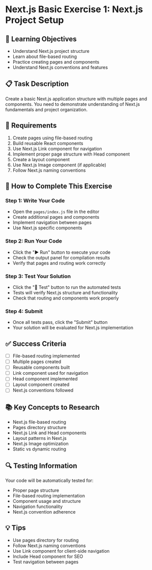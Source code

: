 # Next.js Basic Exercise 1: Next.js Project Setup

## 🎯 Learning Objectives
- Understand Next.js project structure
- Learn about file-based routing
- Practice creating pages and components
- Understand Next.js conventions and features

## 📋 Task Description
Create a basic Next.js application structure with multiple pages and components. You need to demonstrate understanding of Next.js fundamentals and project organization.

## 🔧 Requirements
1. Create pages using file-based routing
2. Build reusable React components
3. Use Next.js Link component for navigation
4. Implement proper page structure with Head component
5. Create a layout component
6. Use Next.js Image component (if applicable)
7. Follow Next.js naming conventions

## 🚀 How to Complete This Exercise

### Step 1: Write Your Code
- Open the `pages/index.js` file in the editor
- Create additional pages and components
- Implement navigation between pages
- Use Next.js specific components

### Step 2: Run Your Code
- Click the "▶️ Run" button to execute your code
- Check the output panel for compilation results
- Verify that pages and routing work correctly

### Step 3: Test Your Solution
- Click the "🧪 Test" button to run the automated tests
- Tests will verify Next.js structure and functionality
- Check that routing and components work properly

### Step 4: Submit
- Once all tests pass, click the "Submit" button
- Your solution will be evaluated for Next.js implementation

## ✅ Success Criteria
- [ ] File-based routing implemented
- [ ] Multiple pages created
- [ ] Reusable components built
- [ ] Link component used for navigation
- [ ] Head component implemented
- [ ] Layout component created
- [ ] Next.js conventions followed

## 📚 Key Concepts to Research
- Next.js file-based routing
- Pages directory structure
- Next.js Link and Head components
- Layout patterns in Next.js
- Next.js Image optimization
- Static vs dynamic routing

## 🔍 Testing Information
Your code will be automatically tested for:
- Proper page structure
- File-based routing implementation
- Component usage and structure
- Navigation functionality
- Next.js convention adherence

## 💡 Tips
- Use pages directory for routing
- Follow Next.js naming conventions
- Use Link component for client-side navigation
- Include Head component for SEO
- Test navigation between pages